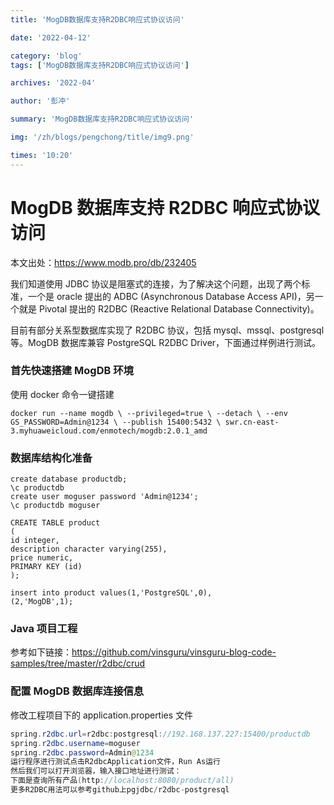 ```yaml
---
title: 'MogDB数据库支持R2DBC响应式协议访问'

date: '2022-04-12'

category: 'blog'
tags: ['MogDB数据库支持R2DBC响应式协议访问']

archives: '2022-04'

author: '彭冲'

summary: 'MogDB数据库支持R2DBC响应式协议访问'

img: '/zh/blogs/pengchong/title/img9.png'

times: '10:20'
---
```


# MogDB 数据库支持 R2DBC 响应式协议访问

本文出处：https://www.modb.pro/db/232405

我们知道使用 JDBC 协议是阻塞式的连接，为了解决这个问题，出现了两个标准，一个是 oracle 提出的 ADBC (Asynchronous Database Access API)，另一个就是 Pivotal 提出的 R2DBC (Reactive Relational Database Connectivity)。

目前有部分关系型数据库实现了 R2DBC 协议，包括 mysql、mssql、postgresql 等。MogDB 数据库兼容 PostgreSQL R2DBC Driver，下面通过样例进行测试。

### 首先快速搭建 MogDB 环境

使用 docker 命令一键搭建

```
docker run --name mogdb \ --privileged=true \ --detach \ --env GS_PASSWORD=Admin@1234 \ --publish 15400:5432 \ swr.cn-east-3.myhuaweicloud.com/enmotech/mogdb:2.0.1_amd
```

### 数据库结构化准备

```
create database productdb;
\c productdb
create user moguser password 'Admin@1234';
\c productdb moguser

CREATE TABLE product
(
id integer,
description character varying(255),
price numeric,
PRIMARY KEY (id)
);

insert into product values(1,'PostgreSQL',0),
(2,'MogDB',1);

```

### Java 项目工程

参考如下链接：https://github.com/vinsguru/vinsguru-blog-code-samples/tree/master/r2dbc/crud

### 配置 MogDB 数据库连接信息

修改工程项目下的 application.properties 文件

```java
spring.r2dbc.url=r2dbc:postgresql://192.168.137.227:15400/productdb
spring.r2dbc.username=moguser
spring.r2dbc.password=Admin@1234
运行程序进行测试点击R2dbcApplication文件，Run As运行
然后我们可以打开浏览器，输入接口地址进行测试：
下面是查询所有产品(http://localhost:8080/product/all)
更多R2DBC用法可以参考github上pgjdbc/r2dbc-postgresql
```
